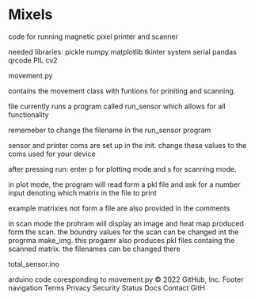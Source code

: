 # Mixels
code for running magnetic pixel printer and scanner

needed libraries:
pickle
numpy
matplotlib
tkinter
system
serial
pandas
qrcode
PIL
cv2

movement.py

contains the movement class with funtions for priniting and scanning.

file currently runs a program called run_sensor which allows for all functionality

rememeber to change the filename in the run_sensor program

sensor and printer coms are set up in the init. change these values to the coms used for your device

after pressing run: enter p for plotting mode and s for scanning mode.

in plot mode, the program will read form a pkl file and ask for a number input denoting which matrix in the file to print

example matrixies not form a file are also provided in the comments

in scan mode the prohram will display an image and heat map produced form the scan. the boundry values for the scan can be changed int the progrma
make_img. this progamr also produces pkl files containg the scanned matrix. the filenames can be changed there


total_sensor.ino

arduino code coresponding to movement.py
© 2022 GitHub, Inc.
Footer navigation
Terms
Privacy
Security
Status
Docs
Contact GitH
